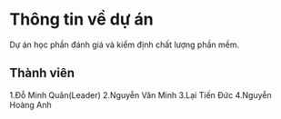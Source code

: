 # Thông tin về dự án
Dự án học phần đánh giá và kiểm định chất lượng phần mềm.

## Thành viên
<space>1.Đỗ Minh Quân(Leader)<space>
2.Nguyễn Văn Minh
3.Lại Tiến Đức
4.Nguyễn Hoàng Anh
